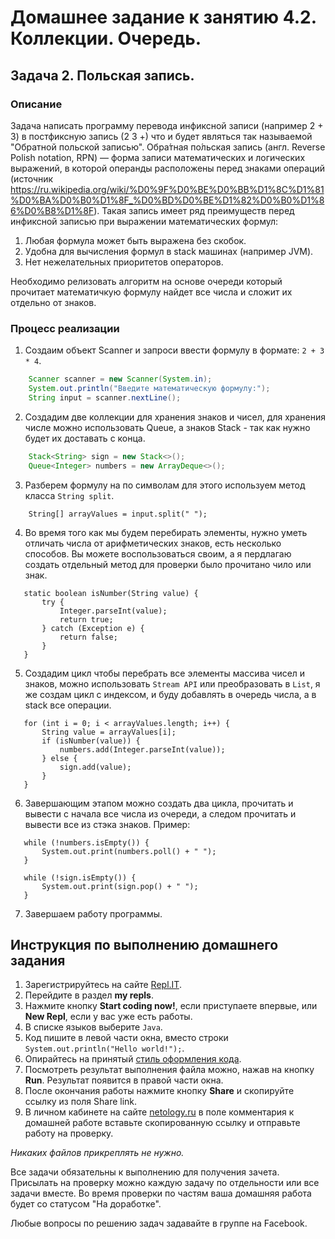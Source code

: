 Домашнее задание к занятию 4.2. Коллекции. Очередь.
==

## Задача 2. Польская запись.
### Описание

Задача написать программу перевода инфиксной записи (например 2 + 3) в постфиксную запись (2 3 +) что и будет являться так называемой
"Обратной польской записью". Обра́тная по́льская запись (англ. Reverse Polish notation, RPN) — форма записи математических и логических выражений,
в которой операнды расположены перед знаками операций (источник https://ru.wikipedia.org/wiki/%D0%9F%D0%BE%D0%BB%D1%8C%D1%81%D0%BA%D0%B0%D1%8F_%D0%BD%D0%BE%D1%82%D0%B0%D1%86%D0%B8%D1%8F).
Такая запись имеет ряд преимуществ перед инфиксной записью при выражении математических формул:
 1. Любая формула может быть выражена без скобок.
 2. Удобна для вычисления формул в stack машинах (например JVM).
 3. Нет нежелательных приоритетов операторов. 

Необходимо релизовать алгоритм на основе очереди который прочитает математичкую формулу найдет все числа и сложит их отдельно от знаков.  

### Процесс реализации
1. Создаим объект Scanner и запроси ввести формулу в формате: `2 + 3 * 4`.
```java
    Scanner scanner = new Scanner(System.in);
    System.out.println("Введите математическую формулу:");
    String input = scanner.nextLine();
```
2. Создадим две коллекции для хранения знаков и чисел, для хранения числе можно использовать Queue, а знаков Stack - так как нужно будет их доставать с конца.
```java
    Stack<String> sign = new Stack<>();
    Queue<Integer> numbers = new ArrayDeque<>();
```
3. Разберем формулу на по символам для этого используем метод класса `String split`.
```
    String[] arrayValues = input.split(" ");
```
4. Во время того как мы будем перебирать элементы, нужно уметь отличать числа от арифметических знаков, есть несколько способов. Вы можете воспользоваться своим, а я пердлагаю
создать отдельный метод для проверки было прочитано чило или знак.
```
   static boolean isNumber(String value) {
       try {
           Integer.parseInt(value);
           return true;
       } catch (Exception e) {
           return false;
       }
   }
```
5. Создадим цикл чтобы перебрать все элементы массива чисел и знаков, можно использовать `Stream API` или преобразовать в `List`, я же создам
цикл с индексом, и буду добавлять в очередь числа, а в stack все операции.
```
   for (int i = 0; i < arrayValues.length; i++) {
       String value = arrayValues[i];
       if (isNumber(value)) {
           numbers.add(Integer.parseInt(value));
       } else {
           sign.add(value);
       }
   }
```
6. Завершающим этапом можно создать два цикла, прочитать и вывести с начала все числа из очереди, а следом прочитать и вывести все из стэка знаков.
Пример:
```
   while (!numbers.isEmpty()) {
       System.out.print(numbers.poll() + " ");
   }
   
   while (!sign.isEmpty()) {
       System.out.print(sign.pop() + " ");
   }
```
7. Завершаем работу программы.
 
## Инструкция по выполнению домашнего задания

1. Зарегистрируйтесь на сайте [Repl.IT](http://repl.it/).
2. Перейдите в раздел **my repls**.
3. Нажмите кнопку **Start coding now!**, если приступаете впервые, или **New Repl**, если у вас уже есть работы.
4. В списке языков выберите `Java`.
5. Код пишите в левой части окна, вместо строки `System.out.println("Hello world!");`.
6. Опирайтесь на принятый [стиль оформления кода](https://github.com/netology-code/codestyle/blob/master/java/README.md).
7. Посмотреть результат выполнения файла можно, нажав на кнопку **Run**. Результат появится в правой части окна.
8. После окончания работы нажмите кнопку **Share** и скопируйте ссылку из поля Share link.
9. В личном кабинете на сайте [netology.ru](http://netology.ru/) в поле комментария к домашней работе вставьте скопированную ссылку и отправьте работу на проверку.

*Никаких файлов прикреплять не нужно.*

Все задачи обязательны к выполнению для получения зачета. Присылать на проверку можно каждую задачу по отдельности или все задачи вместе. Во время проверки по частям ваша домашняя работа будет со статусом "На доработке".

Любые вопросы по решению задач задавайте в группе на Facebook.